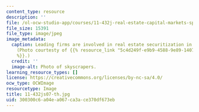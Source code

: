 ```yaml
---
content_type: resource
description: ''
file: /ol-ocw-studio-app/courses/11-432j-real-estate-capital-markets-spring-2007/300300c6a04ea067ca3ace370df673eb_11-432js07-th.jpg
file_size: 15391
file_type: image/jpeg
image_metadata:
  caption: Leading firms are involved in real estate securitization in New York City.
    (Photo courtesty of {{% resource_link "5c4d249f-e9b9-4588-9e89-140723e4f728" "openphoto.net"
    %}}.)
  credit: ''
  image-alt: Photo of skyscrapers.
learning_resource_types: []
license: https://creativecommons.org/licenses/by-nc-sa/4.0/
ocw_type: OCWImage
resourcetype: Image
title: 11-432js07-th.jpg
uid: 300300c6-a04e-a067-ca3a-ce370df673eb
---
```

